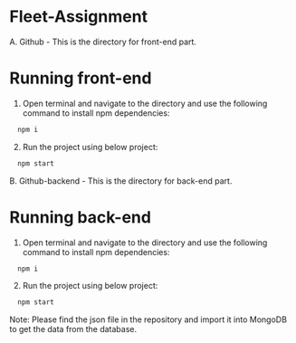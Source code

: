 # Fleet-Assignment

A. Github  - This is the directory for front-end part.
  # Running front-end
  1. Open terminal and navigate to the directory and use the following command to install npm dependencies:
  ```sh
    npm i
  ```
  2. Run the project using below project:
  ```sh
    npm start
  ```

B. Github-backend - This is the directory for back-end part.
  # Running back-end
  1. Open terminal and navigate to the directory and use the following command to install npm dependencies:
  ```sh
    npm i
  ```
  2. Run the project using below project:
  ```sh
    npm start
  ```
  
  Note: Please find the json file in the repository and import it into MongoDB to get the data from the database.
